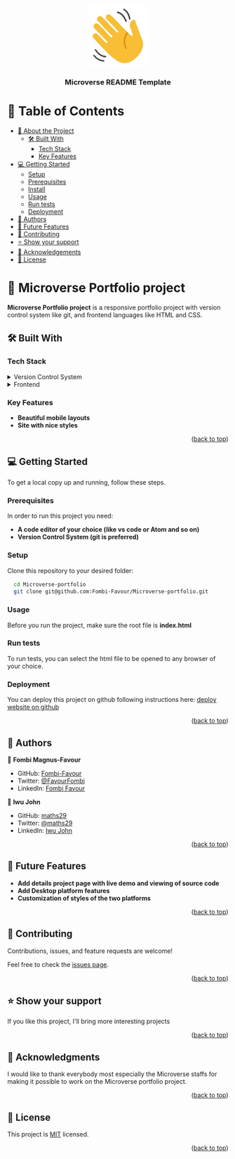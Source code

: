 <a name="readme-top"></a>
  
<div align="center">
 
  <img src="wave.png" alt="logo" width="140"  height="auto" />
  <br/>

  <h3><b>Microverse README Template</b></h3>

</div>

# 📗 Table of Contents

- [📖 About the Project](#about-project)
  - [🛠 Built With](#built-with)
    - [Tech Stack](#tech-stack)
    - [Key Features](#key-features)
- [💻 Getting Started](#getting-started)
  - [Setup](#setup)
  - [Prerequisites](#prerequisites)
  - [Install](#install)
  - [Usage](#usage)
  - [Run tests](#run-tests)
  - [Deployment](#deployment)
- [👥 Authors](#authors)
- [🔭 Future Features](#future-features)
- [🤝 Contributing](#contributing)
- [⭐️ Show your support](#support)
- [🙏 Acknowledgements](#acknowledgements)
- [📝 License](#license)


# 📖 Microverse Portfolio project <a name="about-project"></a>

**Microverse Portfolio project** is a responsive portfolio project with version control system like git, and frontend languages like HTML and CSS.

## 🛠 Built With <a name="built-with"></a>

### Tech Stack <a name="tech-stack"></a>

<details>
  <summary>Version Control System</summary>
  <ul>
    <li><a href="https://git-scm.com/">Git</a></li>
  </ul>
</details>

<details>
  <summary>Frontend</summary>
  <ul>
    <li><a href="https://www.w3.org/html/">HTML</a></li>
    <li><a href="https://www.w3schools.com/css/">CSS</a></li>
  </ul>
</details>


### Key Features <a name="key-features"></a>

- **Beautiful mobile layouts**
- **Site with nice styles**

<p align="right">(<a href="#readme-top">back to top</a>)</p>


## 💻 Getting Started <a name="getting-started"></a>

To get a local copy up and running, follow these steps.

### Prerequisites

In order to run this project you need:


- **A code editor of your choice (like vs code or Atom and so on)**
 - **Version Control System (git is preferred)**
 

### Setup

Clone this repository to your desired folder:

```sh
  cd Microverse-portfolio
  git clone git@github.com:Fombi-Favour/Microverse-portfolio.git
```

### Usage

Before you run the project, make sure the root file is **index.html**

### Run tests

To run tests, you can select the html file to be opened to any browser of your choice.


### Deployment

You can deploy this project on github following instructions here:
[deploy website on github](https://docs.github.com/en/pages/getting-started-with-github-pages/creating-a-github-pages-site)

<p align="right">(<a href="#readme-top">back to top</a>)</p>


## 👥 Authors <a name="authors"></a>

👤 **Fombi Magnus-Favour**

- GitHub: [Fombi-Favour](https://github.com/Fombi-Favour)
- Twitter: [@FavourFombi](https://twitter.com/FavourFombi)
- LinkedIn: [Fombi Favour](https://www.linkedin.com/in/fombi-favour/)

👤 **Iwu John**

- GitHub: [maths29](https://github.com/maths29)
- Twitter: [@maths29](https://twitter.com/maths29)
- LinkedIn: [Iwu John](https://www.linkedin.com/in/iwu-john-b92b01148/)

<p align="right">(<a href="#readme-top">back to top</a>)</p>

## 🔭 Future Features <a name="future-features"></a>

-  **Add details project page with live demo and viewing of source code**
-  **Add Desktop platform features**
-  **Customization of styles of the two platforms**

<p align="right">(<a href="#readme-top">back to top</a>)</p>

## 🤝 Contributing <a name="contributing"></a>

Contributions, issues, and feature requests are welcome!

Feel free to check the [issues page](https://github.com/Fombi-Favour/Microverse-portfolio/issues).

<p align="right">(<a href="#readme-top">back to top</a>)</p>


## ⭐️ Show your support <a name="support"></a>

If you like this project, I'll bring more interesting projects

<p align="right">(<a href="#readme-top">back to top</a>)</p>


## 🙏 Acknowledgments <a name="acknowledgements"></a>


  I would like to thank everybody most especially the Microverse staffs for making it possible to work on the Microverse portfolio project.

<p align="right">(<a href="#readme-top">back to top</a>)</p>


## 📝 License <a name="license"></a>

This project is [MIT](./MIT.md) licensed.

<p align="right">(<a href="#readme-top">back to top</a>)</p>
